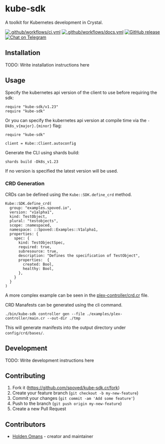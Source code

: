 # kube-sdk

A toolkit for Kubernetes development in Crystal.

[![.github/workflows/ci.yml](https://github.com/spoved/kube-sdk.cr/actions/workflows/ci.yml/badge.svg)](https://github.com/spoved/kube-sdk.cr/actions/workflows/ci.yml) [![.github/workflows/docs.yml](https://github.com/spoved/kube-sdk.cr/actions/workflows/docs.yml/badge.svg)](https://github.com/spoved/kube-sdk.cr/actions/workflows/docs.yml) [![GitHub release](https://img.shields.io/github/release/spoved/kube-sdk.cr.svg)](https://github.com/spoved/kube-sdk.cr/releases) [![Chat on Telegram](https://img.shields.io/badge/chat-telegram-blue)](https://t.me/k8s_cr)

## Installation

TODO: Write installation instructions here

## Usage

Specify the kubernetes api version of the client to use before requiring the sdk:

```crystal
require "kube-sdk/v1.23"
require "kube-sdk"
```

Or you can specify the kubernetes api version at compile time via the `-Dk8s_v{major}.{minor}` flag:

```crystal
require "kube-sdk"

client = Kube::Client.autoconfig
```

Generate the CLI using shards build:

```shell
shards build -Dk8s_v1.23
```

If no version is specified the latest version will be used.

### CRD Generation

CRDs can be defined using the `Kube::SDK.define_crd` method.

```crystal
Kube::SDK.define_crd(
  group: "examples.spoved.io",
  version: "v1alpha1",
  kind: TestObject,
  plural: "testobjects",
  scope: :namespaced,
  namespace: ::Spoved::Examples::V1alpha1,
  properties: {
    spec: {
      kind: TestObjectSpec,
      required: true,
      subresource: true,
      description: "Defines the specification of TestObject",
      properties:  {
        created: Bool,
        healthy: Bool,
      },
    }
  }
)
```

A more complex example can be seen in the [plex-controller/crd.cr](examples/plex-controller/crd.cr) file.

CRD Manafests can be generated using the cli command.

```shell
./bin/kube-sdk controller gen --file ./examples/plex-controller/main.cr --out-dir ./tmp
```

This will generate manifests into the output directory under `config/crd/bases/`.

## Development

TODO: Write development instructions here

## Contributing

1. Fork it (<https://github.com/spoved/kube-sdk.cr/fork>)
2. Create your feature branch (`git checkout -b my-new-feature`)
3. Commit your changes (`git commit -am 'Add some feature'`)
4. Push to the branch (`git push origin my-new-feature`)
5. Create a new Pull Request

## Contributors

- [Holden Omans](https://github.com/kalinon) - creator and maintainer
